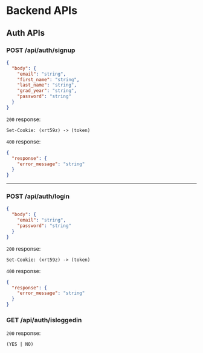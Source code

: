 # Backend APIs

## Auth APIs

### POST /api/auth/signup

```json
{
  "body": {
    "email": "string",
    "first_name": "string",
    "last_name": "string",
    "grad_year": "string",
    "password": "string"
  }
}
```

`200` response:

```
Set-Cookie: (xrt59z) -> (token)
```

`400` response:

```json
{
  "response": {
    "error_message": "string"
  }
}
```

---

### POST /api/auth/login

```json
{
  "body": {
    "email": "string",
    "password": "string"
  }
}
```

`200` response:

```
Set-Cookie: (xrt59z) -> (token)
```

`400` response:

```json
{
  "response": {
    "error_message": "string"
  }
}
```

### GET /api/auth/isloggedin

`200` response:

```
(YES | NO)
```
